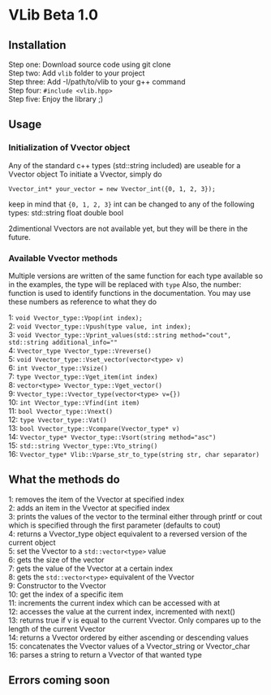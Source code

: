 # VLib Beta 1.0

## Installation

Step one: Download source code using git clone  
Step two: Add `vlib` folder to your project  
Step three: Add -I/path/to/vlib to your g++ command  
Step four: `#include <vlib.hpp>`  
Step five: Enjoy the library ;)  

## Usage

### Initialization of Vvector object

Any of the standard c++ types (std::string included) are useable for a Vvector object
To initiate a Vvector, simply do
```
Vvector_int* your_vector = new Vvector_int({0, 1, 2, 3});
```
keep in mind that `{0, 1, 2, 3}` int can be changed to any of the following types:
std::string
float
double
bool

2dimentional Vvectors are not available yet, but they will be there in the future.

### Available Vvector methods

Multiple versions are written of the same function for each type available so in the examples, the type will be replaced with `type`
Also, the number: function is used to identify functions in the documentation. You may use these numbers as reference to what they do

1: `void Vvector_type::Vpop(int index);`  
2: `void Vvector_type::Vpush(type value, int index);`  
3: `void Vvector_type::Vprint_values(std::string method="cout", std::string additional_info=""`  
4: `Vvector_type Vvector_type::Vreverse()`  
5: `void Vvector_type::Vset_vector(vector<type> v)`  
6: `int Vvector_type::Vsize()`  
7: `type Vvector_type::Vget_item(int index)`  
8: `vector<type> Vvector_type::Vget_vector()`  
9: `Vvector_type::Vvector_type(vector<type> v={})`  
10: `int VVector_type::Vfind(int item)`  
11: `bool Vvector_type::Vnext()`  
12: `type Vvector_type::Vat()`  
13: `bool Vvector_type::Vcompare(Vvector_type* v)`  
14: `Vvector_type* Vvector_type::Vsort(string method="asc")`  
15: `std::string Vvector_type::Vto_string()`  
16: `Vvector_type* Vlib::Vparse_str_to_type(string str, char separator)`

## What the methods do

1: removes the item of the Vvector at specified index  
2: adds an item in the Vvector at specified index  
3: prints the values of the vector to the terminal either through printf or cout which is specified through the first parameter (defaults to cout)  
4: returns a Vvector_type object equivalent to a reversed version of the current object  
5: set the Vvector to a `std::vector<type>` value  
6: gets the size of the vector  
7: gets the value of the Vvector at a certain index  
8: gets the `std::vector<type>` equivalent of the Vvector  
9: Constructor to the Vvector  
10: get the index of a specific item  
11: increments the current index which can be accessed with at  
12: accesses the value at the current index, incremented with next()  
13: returns true if v is equal to the current Vvector. Only compares up to the length of the current Vvector  
14: returns a Vvector ordered by either ascending or descending values  
15: concatenates the Vvector values of a Vvector_string or Vvector_char  
16: parses a string to return a Vvector of that wanted type  

## Errors coming soon